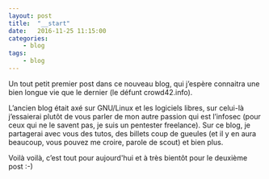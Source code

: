 ```yaml
---
layout: post
title:  "__start"
date:   2016-11-25 11:15:00
categories:
    - blog
tags:
    - blog
---
```



Un tout petit premier post dans ce nouveau blog, qui j’espère connaitra une bien longue vie que le dernier (le défunt crowd42.info).

L’ancien blog était axé sur GNU/Linux et les logiciels libres, sur celui-là j’essaierai plutôt de vous parler de mon autre passion qui est l’infosec (pour ceux qui ne le savent pas, je suis un pentester freelance). Sur ce blog, je partagerai avec vous des tutos, des billets coup de gueules (et il y en aura beaucoup, vous pouvez me croire, parole de scout) et bien plus.

Voilà voilà, c’est tout pour aujourd'hui et à très bientôt pour le deuxième post :-)


